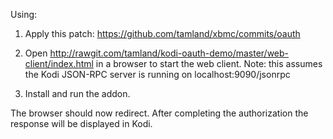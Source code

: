 Using:

1. Apply this patch: https://github.com/tamland/xbmc/commits/oauth

2. Open http://rawgit.com/tamland/kodi-oauth-demo/master/web-client/index.html
in a browser to start the web client. Note: this assumes the Kodi JSON-RPC 
server is running on localhost:9090/jsonrpc

3. Install and run the addon.

The browser should now redirect. After completing the authorization the
response will be displayed in Kodi.
